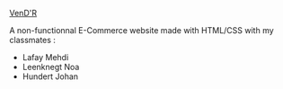 [VenD'R](https://lafaymehdi.github.io/ProjetMelvyn-EComVenD-R/)

A non-functionnal E-Commerce website made with HTML/CSS with my classmates :
- Lafay Mehdi
- Leenknegt Noa
- Hundert Johan
